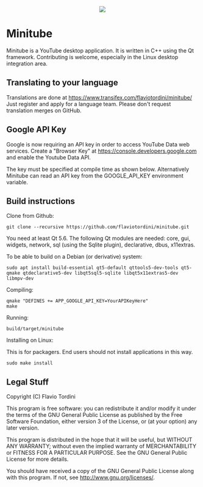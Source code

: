 <p align="center">
<img src="https://flavio.tordini.org/files/products/minitube.png">
</p>

# Minitube
Minitube is a YouTube desktop application. It is written in C++ using the Qt framework. Contributing is welcome, especially in the Linux desktop integration area.

## Translating to your language
Translations are done at https://www.transifex.com/flaviotordini/minitube/
Just register and apply for a language team. Please don't request translation merges on GitHub.

## Google API Key
Google is now requiring an API key in order to access YouTube Data web services.
Create a "Browser Key" at https://console.developers.google.com and enable the Youtube Data API.

The key must be specified at compile time as shown below.
Alternatively Minitube can read an API key from the GOOGLE_API_KEY environment variable.

## Build instructions
Clone from Github:

    git clone --recursive https://github.com/flaviotordini/minitube.git

You need at least Qt 5.6. The following Qt modules are needed: core, gui, widgets, network, sql (using the Sqlite plugin), declarative, dbus, x11extras.

To be able to build on a Debian (or derivative) system:

    sudo apt install build-essential qt5-default qttools5-dev-tools qt5-qmake qtdeclarative5-dev libqt5sql5-sqlite libqt5x11extras5-dev libmpv-dev

Compiling:

    qmake "DEFINES += APP_GOOGLE_API_KEY=YourAPIKeyHere"
    make

Running:

    build/target/minitube

Installing on Linux:

This is for packagers. End users should not install applications in this way.

    sudo make install

## Legal Stuff
Copyright (C) Flavio Tordini

This program is free software: you can redistribute it and/or modify
it under the terms of the GNU General Public License as published by
the Free Software Foundation, either version 3 of the License, or
(at your option) any later version.

This program is distributed in the hope that it will be useful,
but WITHOUT ANY WARRANTY; without even the implied warranty of
MERCHANTABILITY or FITNESS FOR A PARTICULAR PURPOSE.  See the
GNU General Public License for more details.

You should have received a copy of the GNU General Public License
along with this program.  If not, see <http://www.gnu.org/licenses/>.
